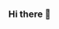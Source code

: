 ### Hi there 👋

<!--
**CybrAdam/CybrAdam** is a ✨ _special_ ✨ repository because its `README.md` (this file) appears on your GitHub profile. [
](https://www.youtube.com/watch?v=zgqfWLHNKLk&t=360s)
Here are some ideas to get you started:

- 🔭 I’m currently working on ...


- 🌱 I’m currently learning ...


- 👯 I’m looking to collaborate on ...


- 🤔 I’m looking for help with ...


- 💬 Ask me about ...


- 📫 How to reach me: ...


- 😄 Pronouns: ...
- ⚡ Fun fact: ...
-->
